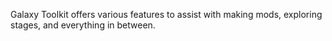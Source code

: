 Galaxy Toolkit offers various features to assist with making mods, exploring stages, and everything in between.